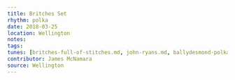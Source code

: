 ```yaml
---
title: Britches Set
rhythm: polka
date: 2018-03-25
location: Wellington
notes:
tags:
tunes: [britches-full-of-stitches.md, john-ryans.md, ballydesmond-polka-3.md]
contributor: James McNamara
source: Wellington
---
```


